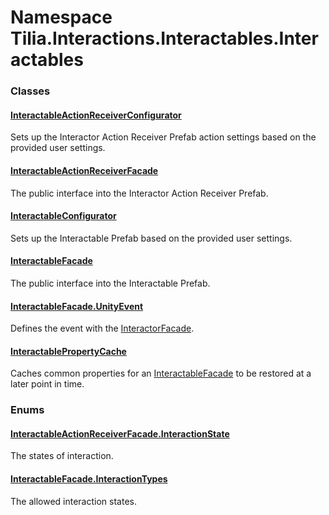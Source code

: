 # Namespace Tilia.Interactions.Interactables.Interactables

### Classes

#### [InteractableActionReceiverConfigurator]

Sets up the Interactor Action Receiver Prefab action settings based on the provided user settings.

#### [InteractableActionReceiverFacade]

The public interface into the Interactor Action Receiver Prefab.

#### [InteractableConfigurator]

Sets up the Interactable Prefab based on the provided user settings.

#### [InteractableFacade]

The public interface into the Interactable Prefab.

#### [InteractableFacade.UnityEvent]

Defines the event with the [InteractorFacade].

#### [InteractablePropertyCache]

Caches common properties for an [InteractableFacade] to be restored at a later point in time.

### Enums

#### [InteractableActionReceiverFacade.InteractionState]

The states of interaction.

#### [InteractableFacade.InteractionTypes]

The allowed interaction states.

[InteractableActionReceiverConfigurator]: InteractableActionReceiverConfigurator.md
[InteractableActionReceiverFacade]: InteractableActionReceiverFacade.md
[InteractableConfigurator]: InteractableConfigurator.md
[InteractableFacade.UnityEvent]: InteractableFacade.UnityEvent.md
[InteractorFacade]: ../Interactors/InteractorFacade.md
[InteractablePropertyCache]: InteractablePropertyCache.md
[InteractableFacade]: InteractableFacade.md
[InteractableActionReceiverFacade.InteractionState]: InteractableActionReceiverFacade.InteractionState.md
[InteractableFacade.InteractionTypes]: InteractableFacade.InteractionTypes.md
